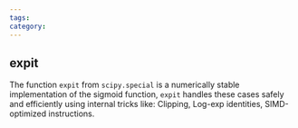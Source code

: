 ```yaml
---
tags: 
category: 
---
```



## expit

The function `expit` from `scipy.special` is a numerically stable implementation of the sigmoid function, `expit` handles these cases safely and efficiently using internal tricks like: Clipping, Log-exp identities, SIMD-optimized instructions.
